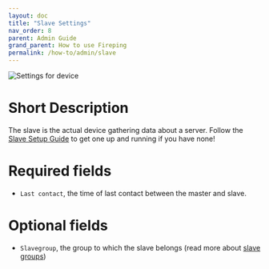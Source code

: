 ```yaml
---
layout: doc
title: "Slave Settings"
nav_order: 8
parent: Admin Guide
grand_parent: How to use Fireping
permalink: /how-to/admin/slave
---
```


![Settings for device](/fireping/assets/img/slave_settings.png)

# Short Description
The slave is the actual device gathering data about a server. Follow the [Slave Setup Guide](/fireping/getting-started/slaves) to get one up and running if you have none!

# Required fields
- `Last contact`, the time of last contact between the master and slave.

# Optional fields
- `Slavegroup`, the group to which the slave belongs (read more about [slave groups](/fireping/how-to/admin/slave-group))
